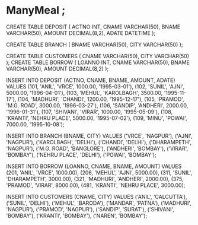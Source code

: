 # ManyMeal ;

CREATE TABLE DEPOSIT (
    ACTNO INT,
    CNAME VARCHAR(50),
    BNAME VARCHAR(50),
    AMOUNT DECIMAL(8,2),
    ADATE DATETIME
);

CREATE TABLE BRANCH (
    BNAME VARCHAR(50),
    CITY VARCHAR(50)
);

CREATE TABLE CUSTOMERS (
    CNAME VARCHAR(50),
    CITY VARCHAR(50)
);
CREATE TABLE BORROW (
    LOANNO INT,
    CNAME VARCHAR(50),
    BNAME VARCHAR(50),
    AMOUNT DECIMAL(8,2)
);


INSERT INTO DEPOSIT (ACTNO, CNAME, BNAME, AMOUNT, ADATE) VALUES
(101, 'ANIL', 'VRCE', 1000.00, '1995-03-01'),
(102, 'SUNIL', 'AJNI', 5000.00, '1996-04-01'),
(103, 'MEHUL', 'KAROLBAGH', 3500.00, '1995-11-17'),
(104, 'MADHURI', 'CHANDI', 1200.00, '1995-12-17'),
(105, 'PRAMOD', 'M.G. ROAD', 3000.00, '1996-03-27'),
(106, 'SANDIP', 'ANDHERI', 2000.00, '1996-01-31'),
(107, 'SHIVANI', 'VIRAR', 1000.00, '1995-05-09'),
(108, 'KRANTI', 'NEHRU PLACE', 5000.00, '1995-07-02'),
(109, 'MINU', 'POWAI', 7000.00, '1995-10-08');


INSERT INTO BRANCH (BNAME, CITY) VALUES
('VRCE', 'NAGPUR'),
('AJNI', 'NAGPUR'),
('KAROLBAGH', 'DELHI'),
('CHANDI', 'DELHI'),
('DHARAMPETH', 'NAGPUR'),
('M.G. ROAD', 'BANGLORE'),
('ANDHERI', 'BOMBAY'),
('VIRAR', 'BOMBAY'),
('NEHRU PLACE', 'DELHI'),
('POWAI', 'BOMBAY');


INSERT INTO BORROW (LOANNO, CNAME, BNAME, AMOUNT) VALUES
(201, 'ANIL', 'VRCE', 1000.00),
(206, 'MEHUL', 'AJNI', 5000.00),
(311, 'SUNIL', 'DHARAMPETH', 3000.00),
(321, 'MADHURI', 'ANDHERI', 2000.00),
(375, 'PRAMOD', 'VIRAR', 8000.00),
(481, 'KRANTI', 'NEHRU PLACE', 3000.00);


INSERT INTO CUSTOMERS (CNAME, CITY) VALUES
('ANIL', 'CALCUTTA'),
('SUNIL', 'DELHI'),
('MEHUL', 'BARODA'),
('MANDAR', 'PATNA'),
('MADHURI', 'NAGPUR'),
('PRAMOD', 'NAGPUR'),
('SANDIP', 'SURAT'),
('SHIVANI', 'BOMBAY'),
('KRANTI', 'BOMBAY'),
('NAREN', 'BOMBAY');



